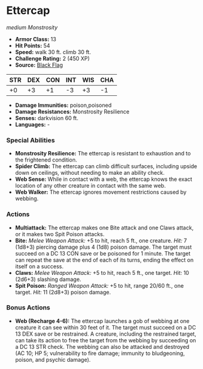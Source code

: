 # Ettercap

*medium* *Monstrosity*

- **Armor Class:** 13
- **Hit Points:** 54 
- **Speed:** walk 30 ft. climb 30 ft.
- **Challenge Rating:** 2 (450 XP)
- **Source:** [Black Flag](https://koboldpress.com/kpstore/product/tovrpg-pg-mv/)

| STR | DEX | CON | INT | WIS | CHA |
| --- | --- | --- | --- | --- | --- |
| +0 | +3 | +1 | -3 | +3 | -1 |

- **Damage Immunities:** poison,poisoned
- **Damage Resistances:** Monstrosity Resilience
- **Senses:** darkvision 60 ft.
- **Languages:** -

### Special Abilities

- **Monstrosity Resilience:** The ettercap is resistant to exhaustion and to the frightened condition.
- **Spider Climb:** The ettercap can climb difficult surfaces, including upside down on ceilings, without needing to make an ability check.
- **Web Sense:** While in contact with a web, the ettercap knows the exact location of any other creature in contact with the same web.
- **Web Walker:** The ettercap ignores movement restrictions caused by webbing.

### Actions

- **Multiattack:** The ettercap makes one Bite attack and one Claws attack, or it makes two Spit Poison attacks.
- **Bite:** _Melee Weapon Attack:_ +5 to hit, reach 5 ft., one creature. _Hit:_ 7 (1d8+3) piercing damage plus 4 (1d8) poison damage. The target must succeed on a DC 13 CON save or be poisoned for 1 minute. The target can repeat the save at the end of each of its turns, ending the effect on itself on a success.
- **Claws:** _Melee Weapon Attack:_ +5 to hit, reach 5 ft., one target. _Hit:_ 10 (2d6+3) slashing damage.
- **Spit Poison:** _Ranged Weapon Attack:_ +5 to hit, range 20/60 ft., one target. _Hit:_ 11 (2d8+3) poison damage.

### Bonus Actions

- **Web (Recharge 4-6):** The ettercap launches a gob of webbing at one creature it can see within 30 feet of it. The target must succeed on a DC 13 DEX save or be restrained. A creature, including the restrained target, can take its action to free the target from the webbing by succeeding on a DC 13 STR check. The webbing can also be attacked and destroyed (AC 10; HP 5; vulnerability to fire damage; immunity to bludgeoning, poison, and psychic damage).
